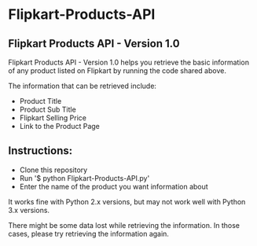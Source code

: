 Flipkart-Products-API
=====================

## Flipkart Products API - Version 1.0

Flipkart Products API - Version 1.0 helps you retrieve the basic information of any product listed on Flipkart by running the code shared above. 

The information that can be retrieved include:
* Product Title
* Product Sub Title
* Flipkart Selling Price
* Link to the Product Page

## Instructions:
* Clone this repository
* Run '$ python Flipkart-Products-API.py'
* Enter the name of the product you want information about

It works fine with Python 2.x versions, but may not work well with Python 3.x versions. 

There might be some data lost while retrieving the information. In those cases, please try retrieving the information again.
